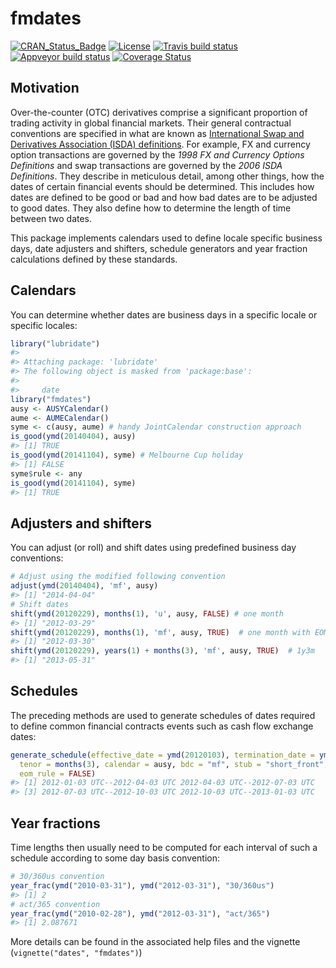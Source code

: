 
<!-- README.md is generated from README.Rmd. Please edit that file -->
fmdates
=======

[![CRAN\_Status\_Badge](http://www.r-pkg.org/badges/version/fmdates)](https://cran.r-project.org/package=fmdates) [![License](https://img.shields.io/badge/license-GPL--2-blue.svg)](http://choosealicense.com/licenses/gpl-2.0/) [![Travis build status](https://travis-ci.org/imanuelcostigan/fmdates.svg?branch=master)](https://travis-ci.org/imanuelcostigan/fmdates) [![Appveyor build status](https://ci.appveyor.com/api/projects/status/i8io32eoft5rsb6n/branch/master?svg=true)](https://ci.appveyor.com/project/imanuelcostigan/fmdates/branch/master) [![Coverage Status](https://img.shields.io/codecov/c/github/imanuelcostigan/fmdates/master.svg)](https://codecov.io/github/imanuelcostigan/fmdates?branch=master)

Motivation
----------

Over-the-counter (OTC) derivatives comprise a significant proportion of trading activity in global financial markets. Their general contractual conventions are specified in what are known as [International Swap and Derivatives Association (ISDA) definitions](http://www.isda.org/publications/isdadefslist.aspx). For example, FX and currency option transactions are governed by the *1998 FX and Currency Options Definitions* and swap transactions are governed by the *2006 ISDA Definitions*. They describe in meticulous detail, among other things, how the dates of certain financial events should be determined. This includes how dates are defined to be good or bad and how bad dates are to be adjusted to good dates. They also define how to determine the length of time between two dates.

This package implements calendars used to define locale specific business days, date adjusters and shifters, schedule generators and year fraction calculations defined by these standards.

Calendars
---------

You can determine whether dates are business days in a specific locale or specific locales:

``` r
library("lubridate")
#> 
#> Attaching package: 'lubridate'
#> The following object is masked from 'package:base':
#> 
#>     date
library("fmdates")
ausy <- AUSYCalendar()
aume <- AUMECalendar()
syme <- c(ausy, aume) # handy JointCalendar construction approach
is_good(ymd(20140404), ausy)
#> [1] TRUE
is_good(ymd(20141104), syme) # Melbourne Cup holiday
#> [1] FALSE
syme$rule <- any
is_good(ymd(20141104), syme)
#> [1] TRUE
```

Adjusters and shifters
----------------------

You can adjust (or roll) and shift dates using predefined business day conventions:

``` r
# Adjust using the modified following convention
adjust(ymd(20140404), 'mf', ausy)
#> [1] "2014-04-04"
# Shift dates
shift(ymd(20120229), months(1), 'u', ausy, FALSE) # one month
#> [1] "2012-03-29"
shift(ymd(20120229), months(1), 'mf', ausy, TRUE)  # one month with EOM rule
#> [1] "2012-03-30"
shift(ymd(20120229), years(1) + months(3), 'mf', ausy, TRUE)  # 1y3m
#> [1] "2013-05-31"
```

Schedules
---------

The preceding methods are used to generate schedules of dates required to define common financial contracts events such as cash flow exchange dates:

``` r
generate_schedule(effective_date = ymd(20120103), termination_date = ymd(20130103), 
  tenor = months(3), calendar = ausy, bdc = "mf", stub = "short_front", 
  eom_rule = FALSE)
#> [1] 2012-01-03 UTC--2012-04-03 UTC 2012-04-03 UTC--2012-07-03 UTC
#> [3] 2012-07-03 UTC--2012-10-03 UTC 2012-10-03 UTC--2013-01-03 UTC
```

Year fractions
--------------

Time lengths then usually need to be computed for each interval of such a schedule according to some day basis convention:

``` r
# 30/360us convention
year_frac(ymd("2010-03-31"), ymd("2012-03-31"), "30/360us")
#> [1] 2
# act/365 convention
year_frac(ymd("2010-02-28"), ymd("2012-03-31"), "act/365")
#> [1] 2.087671
```

More details can be found in the associated help files and the vignette (`vignette("dates", "fmdates")`)
